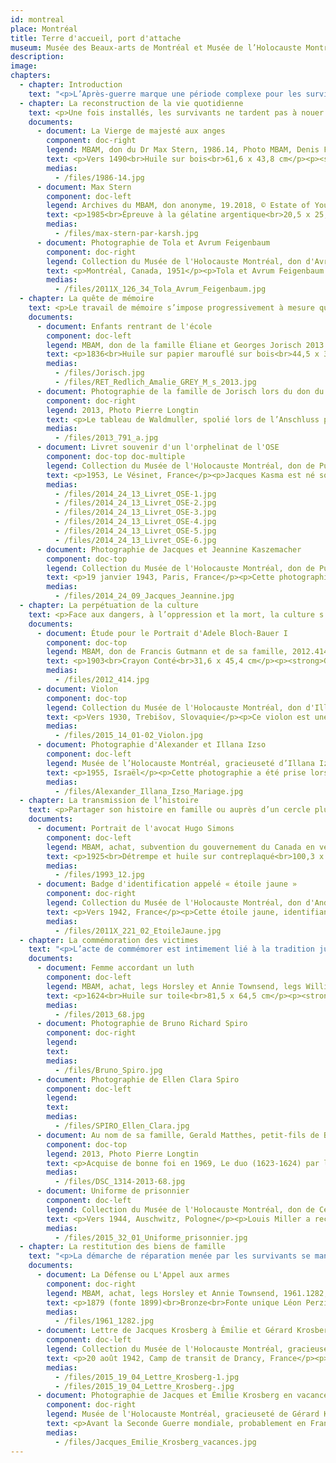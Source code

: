 ```yaml
---
id: montreal
place: Montréal
title: Terre d'accueil, port d'attache
museum: Musée des Beaux-arts de Montréal et Musée de l’Holocauste Montréal
description: 
image: 
chapters:
  - chapter: Introduction
    text: "<p>L’Après-guerre marque une période complexe pour les survivants qui tentent de retrouver ce qu’il reste du passé et de se reconstruire une nouvelle vie ailleurs. Montréal, l’une des principales terres d’accueil pour les survivants de la Shoah, accueille plus de 9000 personnes à partir de 1947. La métropole québécoise et canadienne devient ainsi un nouveau port d’attache pour les survivants qui s’y installent, trouvent un emploi, poursuivent des études, fondent leur famille.</p><p>Ce ré-enracinement, placé sous le signe de la résilience, est également l’occasion pour chacun d’entreprendre un travail de mémoire et une quête de justice. Les survivants veulent ainsi s’assurer que l’histoire et la culture ne soient pas oubliées. Ils souhaitent également que leurs expériences vécues puissent servir à éduquer les générations futures pour un avenir meilleur.</p><p>Le Musée des Beaux-arts de Montréal et le Musée de l’Holocauste Montréal, liés de manière privilégiée à la vie juive montréalaise, ont choisi de faire dialoguer leurs collections pour mettre en lumière ces parcours de vie hors du commun. Ainsi, par le croisement des destins d’objets et de donateurs, six thématiques sont explorées : la reconstruction de la vie quotidienne, la quête de mémoire, la perpétuation de la culture, la transmission de l’histoire, la commémoration des victimes et la restitution des biens de famille.</p>"
  - chapter: La reconstruction de la vie quotidienne
    text: <p>Une fois installés, les survivants ne tardent pas à nouer des liens solides avec leur nouvelle terre d’accueil. Devenus Montréalais, ils contribuent en retour, de manière remarquable, au développement culturel et économique de leur communauté et de leur ville. Des entreprises, des quartiers ainsi que des institutions artistiques et muséales en témoignent aujourd’hui.</p>
    documents: 
      - document: La Vierge de majesté aux anges
        component: doc-right
        legend: MBAM, don du Dr Max Stern, 1986.14, Photo MBAM, Denis Farley
        text: <p>Vers 1490<br>Huile sur bois<br>61,6 x 43,8 cm</p><p><strong>Maître de la Légende de sainte Barbe</strong><br>Actif à Bruxelles, vers 1470‑vers 1500</p><p>Le Maître de la Légende de sainte Barbe fut influencé par Van der Weyden, le célèbre peintre brugeois du milieu du quinzième siècle. Il se distingue par ses figures féminines idéalisées, aux grands fronts lisses et aux yeux de biche. La Vierge et l’Enfant sont assis sur un trône gothique richement orné, symbolisant l’Église. Peints de couleurs brillantes aux éclats de pierres précieuses, les détails minutieusement étudiés reflètent la fascination flamande pour le monde visible.</p><p>Cette œuvre est donnée au Musée des beaux-arts de Montréal par le marchand d'art juif, premier galeriste et en art moderne à Montréal, Max Stern (1904-1987). Elle avait appartenu à son père, Julius, qui avait une galerie d'art ancien à Düsseldorf. Devant la montée du nazisme, Max immigre à Montréal. Il lèguera ce précieux tableau au Musée des beaux-arts de Montréal. Les restitutions des œuvres spoliées à la galerie de Düsseldorf se poursuivent grâce aux exécuteurs et aux universités montréalaises, Concordia et McGill, ainsi que la Hebrew University of Jerusalem. <a href="https://www.concordia.ca/arts/max-stern.html">https://www.concordia.ca/arts/max-stern.html</a></p>
        medias:
          - /files/1986-14.jpg
      - document: Max Stern
        component: doc-left
        legend: Archives du MBAM, don anonyme, 19.2018, © Estate of Yousuf Karsh
        text: <p>1985<br>Épreuve à la gélatine argentique<br>20,5 x 25,4 cm</p><p><strong>Yousuf Karsh</strong><br>Mardin (Arménie) 1908 – Boston 2002</p><p>Maitre de la photographie argentique noir et blanc, le Canadien Karsh a réalisé le portrait de nombreuses célébrités. Max Stern (1904-1987) est considéré comme l’un des plus importants marchands d’art moderne de l’histoire canadienne. Né en Allemagne, d’un père collectionneur et marchand d’art, Julius Stern, Max obtient un doctorat en histoire de l’art et se forme dans la galerie paternelle à Düsseldorf. Face à la montée du nazisme, il vend cette galerie en 1937, s’établit à Paris puis à Londres. Pendant la Seconde Guerre mondiale, forcé de fuir, il est interné dans un camp de réfugiés sur l’ile de Man - étant juif mais citoyen allemand - avant d'émigrer en 1941 au Canada.</p><p>Dès 1947, Max Stern dirige la galerie Dominion à Montréal pendant près d’un demi-siècle en tant qu’associé puis propriétaire. Il défend des artistes canadiens vivants (Emily Carr, Paul-Émile Borduas...) et des artistes européens (Kees Van Dongen, Jean Arp, Henry Moore...) Après la guerre, il récupère certaines œuvres de Düsseldorf confisquées par les nazis. Max et sa femme Iris réunissent, au fil des ans, un fond et une collection offerts à certaines institutions, dont le Musée des beaux-arts de Montréal. Grâce au "Max Stern Restitution Project" cours, les actions en restitution se poursuivent. <a href="https://www.concordia.ca/arts/max-stern.html">https://www.concordia.ca/arts/max-stern.html</a></p>
        medias:
          - /files/max-stern-par-karsh.jpg
      - document: Photographie de Tola et Avrum Feigenbaum
        component: doc-right
        legend: Collection du Musée de l'Holocauste Montréal, don d'Avrum Feigenbaum, 2011X.126.34
        text: <p>Montréal, Canada, 1951</p><p>Tola et Avrum Feigenbaum partagent un moment au belvédère du Mont-Royal, à Montréal, en 1951. Ils sont tous deux des survivants de la Shoah. Avrum se trouve dans le ghetto de Lodz, en Pologne, avant d'être déporté au camp de concentration d'Auschwitz. Tola et Avrum se sont mariés à Lodz en 1946. Ils ont ensuite obtenu le statut de réfugiés et ont immigré au Canada en 1950. Avrum a été grandement impliqué dans des initiatives de commémoration de la Shoah à Montréal. Il est notamment l'un des membres fondateurs du Musée de l'Holocauste Montréal.</p>
        medias:
          - /files/2011X_126_34_Tola_Avrum_Feigenbaum.jpg
  - chapter: La quête de mémoire
    text: <p>Le travail de mémoire s’impose progressivement à mesure que le quotidien s’installe. Les survivants tentent ainsi de reconstituer et rassembler des souvenirs de famille et de la vie passée, trouver et retrouver les informations manquantes auprès des proches, des services d’archives, parfois même grâce à un retour au pays. Cette quête prend des formes variées. Les résultats en sont parfois bouleversants.</p>
    documents: 
      - document: Enfants rentrant de l'école
        component: doc-left
        legend: MBAM, don de la famille Éliane et Georges Jorisch 2013.791, Photo MBAM, Christine Guest
        text: <p>1836<br>Huile sur papier marouflé sur bois<br>44,5 x 34,5 cm</p><p><strong>Ferdinand Georg Waldmüller</strong><br>Vienne 1793 – Hinterbrühl (Autriche) 1865</p><p>Waldmüller, figure majeure de l’époque Biedermeier en Autriche, combine un traitement minutieux du sujet, un réalisme rigoureux et une volonté innovatrice de capter la lumière naturelle. À partir de 1830, il passe ses étés dans la région de Berchtesgaden, dans les Alpes bavaroises. La composition pyramidale de ces Enfants rentrant de l’école montre le long chemin – au sens propre et figuré – accompli par deux pauvres écoliers bavarois revenant du village. Le peintre témoigne, au-delà du charme premier de la représentation, de l’importance de l’éducation.</p><p>Ce tableau a appartenu à l’industriel juif Viktor Zuckerkandl, important mécène de Klimt. À son décès, il revient à sa sœur Amalie Redlich. Avec l’Anschluss en 1938, elle est déportée et ses biens sont séquestrés. Caché en Belgique pendant la guerre, le petit-fils d’Amalie, Georges Jorisch, s’installe à Montréal en 1957. Il réussit à récupérer après bien des péripéties, certains biens spoliés, dont deux Klimt et ce tableau exquis, qui lui rappelle son enfance. Après sa mort et suivant sa volonté, il est offert au Musée des beaux-arts de Montréal, en reconnaissance de l’hospitalité de la ville. Sa petite fille, Edith Jorisch, a réalisé un documentaire  émouvant sur l'aventure de cette restitution, <em>L'héritier</em>, en 2016.</p>
        medias:
          - /files/Jorisch.jpg
          - /files/RET_Redlich_Amalie_GREY_M_s_2013.jpg
      - document: Photographie de la famille de Jorisch lors du don du Waldmuller au MBAM
        component: doc-right
        legend: 2013, Photo Pierre Longtin
        text: <p>Le tableau de Waldmuller, spolié lors de l’Anschluss puis restitué à ses descendants, est offert au Musée en l’honneur de Montréal, terre d’accueil de tant de réfugiés, grâce à la générosité de la famille Jorisch.</p>
        medias:
          - /files/2013_791_a.jpg
      - document: Livret souvenir d'un l'orphelinat de l'OSE
        component: doc-top doc-multiple
        legend: Collection du Musée de l'Holocauste Montréal, don de Puck Kasma, 2014.24.13
        text: <p>1953, Le Vésinet, France</p><p>Jacques Kasma est né sous le nom de Kaszemacher à Paris en 1935. Ses parents étaient des Juifs polonais, établis en France avant sa naissance. Pendant la guerre, ses parents sont tour à tour pris par les nazis, d'abord son père en 1940, puis sa mère en 1943. Jacques est caché en Normandie avant d'être recueilli par l'Œuvre de secours aux enfants (OSE), un organisme qui a sauvé plus de 5000 enfants juifs en France pendant la Shoah. Après la guerre, Jacques demeure quelques années dans l'orphelinat de l'OSE du Vésinet. En 1953, les enfants qui y sont hébergés réalisent ce livret. Ils y rassemblent notamment des souvenirs de leurs expériences pendant la guerre ainsi que des œuvres et des souvenirs de leurs moments à l'orphelinat.</p>
        medias:
          - /files/2014_24_13_Livret_OSE-1.jpg
          - /files/2014_24_13_Livret_OSE-2.jpg
          - /files/2014_24_13_Livret_OSE-3.jpg
          - /files/2014_24_13_Livret_OSE-4.jpg
          - /files/2014_24_13_Livret_OSE-5.jpg
          - /files/2014_24_13_Livret_OSE-6.jpg
      - document: Photographie de Jacques et Jeannine Kaszemacher
        component: doc-top
        legend: Collection du Musée de l'Holocauste Montréal, don de Puck Kasma, 2014.24.09
        text: <p>19 janvier 1943, Paris, France</p><p>Cette photographie de Jacques Kasma, né Kaszemacher, et de sa soeur Jeannine a été prise à Paris le 19 janvier 1943. Leur père, Henri, était chauffeur dans l'armée française lorsqu'il est fait prisonnier par les forces allemandes en 1940. Il est assigné aux travaux forcés dans un sous-camp de Neuengamme en Allemagne. Leur mère, Chaja, est arrêtée et internée au camp de transit de Drancy, en 1943.</p>
        medias:
          - /files/2014_24_09_Jacques_Jeannine.jpg
  - chapter: La perpétuation de la culture
    text: <p>Face aux dangers, à l’oppression et la mort, la culture s’impose comme un acte fort de résistance spirituelle. Dans les ghettos, puis dans les camps, la langue, les traditions, les arts deviennent des moyens de survivre et de garder espoir. Pour les survivants, cet héritage culturel demeure central, il est essentiel de le protéger, le partager et de le célébrer.</p>
    documents: 
      - document: Étude pour le Portrait d'Adele Bloch‑Bauer I
        component: doc-top
        legend: MBAM, don de Francis Gutmann et de sa famille, 2012.414, Photo MBAM, Denis Farley
        text: <p>1903<br>Crayon Conté<br>31,6 x 45,4 cm</p><p><strong>Gustav Klimt</strong><br>Vienne 1862 – Vienne 1918</p><p>Klimt est l'un des artistes viennois les plus influents d'Europe. Sa peinture Art Nouveau, controversée, admirée, richement ornementale, se distinguait par son utilisation de l'or. Ses portraits concernaient principalement les femmes de l’avant-garde intellectuelle et sociale. Adèle Bloch-Bauer, la seule peinte deux fois par Klimt, est une figure de proue de la vie intellectuelle avant et après la Première Guerre mondiale. Elle épouse le magnat du sucre international, Ferdinand Bloch qui adopte le nom Bloch-Bauer... tandis que le frère de ce dernier, Gustav, épouse sa soeur!</p><p>Après le décès d'Adèle en 1925, cette famille juive est expropriée par les Nazis en 1938. Ferdinand s'enfuit en Suisse, laissant sa succession aux enfants de Gustav installés au Canada à Vancouver. Sa nièce conservant une centaine de dessins de Klimt, son fils hérite de cinq dessins dont quatre portraits d'Adèle, qu'il offrira au Musée des beaux-arts de Montréal. Maria Altmann, autre fille de Gustav, déménage en Californie où elle gagne en 2006 un litige historique contre le gouvernement autrichien devant les tribunaux américains. La famille obtient la restitution des portraits d'Adèle par Klimt. Vendues, elles sont admirées au Los Angeles County Museum of Art et à la Neue Galerie de New York.</p>
        medias:
          - /files/2012_414.jpg
      - document: Violon
        component: doc-top
        legend: Collection du Musée de l'Holocauste Montréal, don d'Illana Izso, Photographie ©Peter Berra, 2015.14.01-02
        text: <p>Vers 1930, Trebišov, Slovaquie</p><p>Ce violon est une copie d'un Stradivarius qu'Alexander Izso a reçu alors qu'il était enfant. Il est né en 1926 à Trebišov qui se trouve alors en Tchécoslovaquie. En plus du violon, Alexander joue du piano, de l'harmonica et du banjo. Lorsque le pays est envahi par l'Allemagne nazie en 1939, ses parents l'envoient se réfugier dans leur famille en Hongrie. Lorsque la Hongrie est à son tour envahie en 1944, Alexander survit en se cachant sous la fausse identité de Shrank Janosh. Après la guerre, il retourne dans la maison familiale, à Trebišov, pour découvrir que celle-ci avait été pillée et détruite. L'une des seules possessions qu'il parvient à retrouver est son violon qu'il décide alors d'emporter avec lui.</p>
        medias:
          - /files/2015_14_01-02_Violon.jpg
      - document: Photographie d'Alexander et Illana Izso
        component: doc-left
        legend: Musée de l’Holocauste Montréal, gracieuseté d’Illana Izso
        text: <p>1955, Israël</p><p>Cette photographie a été prise lors du mariage d'Alexander et Illana Izso en Israel en 1955. Après la guerre, Alexander immigre en Israël où il rencontre Illana. Cette dernière a survécu à la Shoah en cachant son identité juive. Le couple immigre à Montréal en 1957.</p>
        medias:
          - /files/Alexander_Illana_Izso_Mariage.jpg
  - chapter: La transmission de l’histoire
    text: <p>Partager son histoire en famille ou auprès d’un cercle plus large demeure, pour certains survivants, un devoir, aussi douloureux soit-il. Que ce soit par l’entremise de biens personnels, d’objets témoins ou de récits personnels, les parcours individuels et les faits de l’Histoire s’entremêlent pour former un héritage d’humanisme et de tolérance.</p>
    documents: 
      - document: Portrait de l'avocat Hugo Simons
        component: doc-left
        legend: MBAM, achat, subvention du gouvernement du Canada en vertu de la Loi sur l'exportation et l'importation de biens culturels, dons de la Succession J.A. DeSève, de M. et Mme Charles et Andrea Bronfman, de M. Nahum Gelber et du Dr Sheila Gelber, de Mme Phyllis Lambert, de l'Association des bénévoles et des Jeunes Associés du Musée des beaux‑arts de Montréal, de Mme Louise L. Lamarre, de M. Pierre Théberge et du fonds d'acquisition du Musée, et legs Horsley et Annie Townsend, 1993.12, © Succession Otto Dix / SOCAN (2020) Photo MBAM, Brian Merrett
        text: <p>1925<br>Détrempe et huile sur contreplaqué<br>100,3 x 70,3 cm</p><p><strong>Otto Dix</strong><br>Untermhaus (Allemagne) 1891 – Singen (Allemagne) 1969</p><p>Quand un client refuse de payer le portrait de sa fille qu’il juge peu ressemblant, Dix fait appel à un avocat juif, Hugo Simons. Il gagnera sa cause au nom de la liberté d’expression artistique. Pour le remercier, il lui offre cet extraordinaire portrait. Artiste fondateur du mouvement allemand de la Nouvelle Objectivité, Dix dénonce le malaise social et le pessimisme décadent de la République de Weimar. Dans ce portrait chaleureux, exempt de caricature, sa mémoire retrace l’essentiel du modèle. Qualifié d’artiste dégénéré par les nazis, Dix abandonne l’enseignement mais demeure dans son pays où commence son « émigration intérieure », alors que Simons et sa famille, déchus de leur nationalité, s’exilent à Montréal avec leur tableau.</p><p>La chaleur qui émane de ce portrait d’Hugo Simons témoigne de l'amitié du peintre envers l'avocat. Sa générosité, sa prévoyance et son courage lui ont permis d’aider des juifs et non-juifs contre le IIIe Reich. En 1933, alerté par un cousin dont les passeports et objets de valeur avaient été saisis par la Gestapo, Simons rassemble ses biens, y compris son portrait pour fuir l’Allemagne. Avec sa famille, ils se rendent aussitôt à la gare la plus proche en direction de La Haye. Simons soudoie des agriculteurs allemands établis le long de la frontière pour traverser leurs champs sans risque. Plus tard en 1939, leur destination sera Montréal...</p>
        medias:
          - /files/1993_12.jpg
      - document: Badge d'identification appelé « étoile jaune »
        component: doc-right
        legend: Collection du Musée de l'Holocauste Montréal, don d'André Link, 2011X.221.02
        text: <p>Vers 1942, France</p><p>Cette étoile jaune, identifiant les Juifs en France, appartenait à Pal Link qui était originaire de Budapest en Hongrie. En 1940, il est à Paris pour affaires et se trouve immobilisé par l'occupation nazie de la France. Ne parvenant pas à quitter la France, il se rend en zone libre et se cache dans les Alpes. En 1943, il est toutefois dénoncé, arrêté puis déporté au camp de transit de Drancy. Afin de survivre, il ment alors sur sa profession, affirmant être un chargeur. Il travaille alors à la fournaise du camp jusqu'à sa libération en 1944.</p>
        medias:
          - /files/2011X_221_02_EtoileJaune.jpg
  - chapter: La commémoration des victimes
    text: "<p>L’acte de commémorer est intimement lié à la tradition juive et, plus particulièrement, à l’injonction « Zakhor » qui signifie : Rappelle-toi ! Le rappel à la mémoire des six millions de victimes de la Shoah est organisé à Montréal, dès les années 1960, par l’entremise de cérémonies publiques organisées par des survivants. Ces commémorations prennent également des accents plus personnels grâce à des gestes solennels posés par des survivants et leur famille en mémoire de leurs proches.</p>"
    documents: 
      - document: Femme accordant un luth
        component: doc-left
        legend: MBAM, achat, legs Horsley et Annie Townsend, legs William Gilman Cheney et fonds de la Campagne du Musée 1988‑1993, 2013.68, Photo MBAM, Jean-François Brière
        text: <p>1624<br>Huile sur toile<br>81,5 x 64,5 cm</p><p><strong>Gerrit van Honthorst</strong><br>Utrecht 1590 – Utrecht 1656</p><p>Honthorst demeure le plus connu des caravagistes d’Utrecht. Il retient du Caravage les spectaculaires effets de lumière qu’il tempère d’un naturalisme ludique dans le choix de ses sujets et de leur présentation. Il reste célèbre pour ses scènes éclairées à la torche ou la chandelle. Sa renommée internationale lui assure la clientèle des maisons royales et des grands collectionneurs.</p><p>En 2013, le Musée des beaux-arts de Montréal rend <em>Le duo</em> (1623-1624) par Honthorst, à la famille Spiro dont les aïeux, Ellen et Bruno, un marchand berlinois qui meurt en 1936 dans le camp de concentration Fuhlsbüttel à Hambourg, furent privés lors d’une vente forcée en Allemagne. Suivant la recommandation du groupe de travail dirigé par Michal Hornstein, président du comité d’acquisition d’art ancien, lui-même grand donateur et rescapé de l'Holocauste, le Musée retourne Le Duo acheté de bonne foi après-guerre. Avec ce dédommagement, le Musée réussit à acheter, <em>Femme accordant un luth</em> également de Honthorst, daté de la même année. Il est dédicacé en hommage à la famille Spiro.</p><p>Le Musée dédie cette œuvre à la mémoire d'Ellen Clara et Bruno Richard Spiro, victimes de l'Holocauste.</p>
        medias:
          - /files/2013_68.jpg
      - document: Photographie de Bruno Richard Spiro
        component: doc-right
        legend: 
        text: 
        medias:
          - /files/Bruno_Spiro.jpg
      - document: Photographie de Ellen Clara Spiro
        component: doc-left
        legend: 
        text: 
        medias:
          - /files/SPIRO_Ellen_Clara.jpg
      - document: Au nom de sa famille, Gerald Matthes, petit-fils de Bruno Spiro, reçoit Le Duo de Honthorst avec Nathalie Bondil directrice et Michal Hornstein, vice-président du MBAM.
        component: doc-top
        legend: 2013, Photo Pierre Longtin
        text: <p>Acquise de bonne foi en 1969, Le duo (1623-1624) par le maître de l’école caravagesque d’Utrecht, Gerrit Van Honthorst, s’est révélée provenir d’une spoliation d’une famille juive. En 2013, le Musée remet l’oeuvre à la famille Spiro dont les grands-parents Ellen et Bruno furent privés lors d’une vente forcée en Allemagne.</p><p>Nés en Pologne, Michal Hornstein (1920-2016), était rescapé de l’Holocauste, Montréalais d’adoption et grand philanthrope du Québec et du Canada avec sa femme Renata Hornstein. Leur don exceptionnel de plus de 100 tableaux de maîtres anciens, qui a considérablement enrichi la collection d’art international du Musée des beaux-arts de Montréal, est reconnu comme la plus grande contribution privée de l’histoire moderne des musées au Québec. Le Pavillon pour la Paix Michal au MBAM a été baptisé en hommage à ce couple de généreux mécènes.</p>
        medias:
          - /files/DSC_1314-2013-68.jpg
      - document: Uniforme de prisonnier
        component: doc-left
        legend: Collection du Musée de l'Holocauste Montréal, don de Cécile Miller, Photographie ©Peter Berra, 2015.32.01-03
        text: <p>Vers 1944, Auschwitz, Pologne</p><p>Louis Miller a reçu cet uniforme de prisonnier à son arrivée au camp de concentration d'Auschwitz, en Pologne, en mai 1944. Il est ensuite contraint, en janvier 1945, de prendre part à une marche de la mort de trois mois vers le camp de concentration de Buchenwald, en Allemagne. Il y est libéré par l'armée américaine le 11 avril 1945. Cet uniforme était sa seule possession à sa libération et un témoin de ses expériences vécues pendant la guerre. Sa femme, Cécile, l'a donné, en 2015, au Musée de l'Holocauste Montréal, en mémoire de son mari.</p>
        medias:
          - /files/2015_32_01_Uniforme_prisonnier.jpg
  - chapter: La restitution des biens de famille
    text: "<p>La démarche de réparation menée par les survivants se manifeste notamment par la recherche et la réclamation de biens spoliés : propriétés, meubles, collections, œuvres d’art. Si les restitutions attendues sont généralement matérielles ou monétaires, elles prennent aussi dans certains cas la forme d’informations redonnées aux familles qui leur permettent de faire leur deuil.</p>"
    documents: 
      - document: La Défense ou L'Appel aux armes
        component: doc-right
        legend: MBAM, achat, legs Horsley et Annie Townsend, 1961.1282, Photo MBAM, Christine Guest
        text: <p>1879 (fonte 1899)<br>Bronze<br>Fonte unique Léon Perzinka, Paris<br>111,7 x 64,5 x 43 cm</p><p><strong>Auguste Rodin</strong><br>Paris 1840 – Meudon (France) 1917</p><p>Ce modèle remonte à un concours pour commémorer la défense de Paris lors de la guerre franco-prussienne de 1870. Jugé trop audacieux, le jury refuse le projet de Rodin. La maquette demeure dans son atelier. En 1899, il fait appel au fondeur Léon Perzinka pour la traduire en bronze pour sa rétrospective au pavillon de l’Alma, en marge de l’Exposition universelle de 1900. Acquise en 1901 par le célèbre collectionneur juif viennois Ferdinand Bloch-Bauer, <em>La Défense</em> est plus tard saisie par les nazis avec l’intention de l’intégrer au futur Führermuseum projeté par Hitler à Linz.</p><p>En 1946, les ayants droit de Bloch-Bauer demandent la restitution de ses collections. En 1948, <em>La Défense</em> est rendue à sa nièce, installée à Vancouver. Elle décide de la vendre au Musée des beaux-arts de Montréal, qui refuse une première fois, Rodin n’étant plus à la mode. Il faudra toute la perspicacité de son intermédiaire, le marchand Max Stern, pour faire revenir l’institution sur sa décision... et depuis 1961, cette sculpture est fièrement exposée au public!</p>
        medias:
          - /files/1961_1282.jpg
      - document: Lettre de Jacques Krosberg à Émilie et Gérard Krosberg
        component: doc-left
        legend: Collection du Musée de l'Holocauste Montréal, gracieuseté de Gérard Krosberg, 2015.19.04
        text: <p>20 août 1942, Camp de transit de Drancy, France</p><p>Cette lettre est la dernière que Jacques Krosberg écrit à sa femme et son fils avant d'être déporté du camp de transit de Drancy. Pendant la guerre, Jacques est déporté vers plusieurs camps de concentration, dont celui-ci d'Auschwitz, en Pologne. Il n'en reviendra jamais. En collaborant avec le Musée de l'Holocauste Montréal afin d'obtenir des réponses sur l'histoire de son père, Gérard apprend que celui-ci a officiellement été libéré d'un sous-camp de Dachau le 29 avril 1945. Il fait partie du nombre de prisonniers décédés après la Libération, des suites des conditions terribles de leur emprisonnement. Cette restitution d'information a permis de conclure un questionnement qui aura duré presque 70 ans.</p>
        medias:
          - /files/2015_19_04_Lettre_Krosberg-1.jpg
          - /files/2015_19_04_Lettre_Krosberg-.jpg
      - document: Photographie de Jacques et Émilie Krosberg en vacances
        component: doc-right
        legend: Musée de l'Holocauste Montréal, gracieuseté de Gérard Krosberg
        text: <p>Avant la Seconde Guerre mondiale, probablement en France</p><p>Jacques et Émilie Krosberg ont été séparés par la Shoah. Jacques est arrêté à Paris le 13 mars 1942. Détenu à Drancy, il est ensuite déporté vers le camp de concentration d’Auschwitz, en Pologne, puis vers d'autres camps. Émilie se cache avec leur fils Gérard à Nice et à Annecy jusqu’à la Libération.</p>
        medias:
          - /files/Jacques_Emilie_Krosberg_vacances.jpg
---
```


